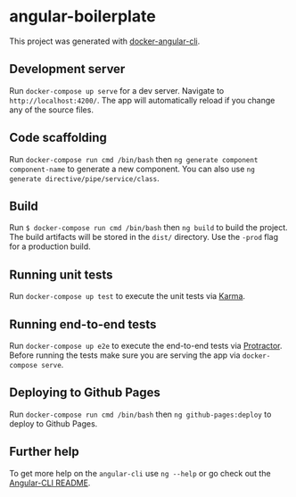 # angular-boilerplate

This project was generated with [docker-angular-cli](https://github.com/teracyhq/docker-angular-cli).

## Development server
Run `docker-compose up serve` for a dev server. Navigate to `http://localhost:4200/`. The app will automatically reload if you change any of the source files.

## Code scaffolding

Run `docker-compose run cmd /bin/bash` then `ng generate component component-name` to generate a new component. You can also use `ng generate directive/pipe/service/class`.

## Build

Run `$ docker-compose run cmd /bin/bash` then `ng build` to build the project. The build artifacts will be stored in the `dist/` directory. Use the `-prod` flag for a production build.

## Running unit tests

Run `docker-compose up test` to execute the unit tests via [Karma](https://karma-runner.github.io).

## Running end-to-end tests

Run `docker-compose up e2e` to execute the end-to-end tests via [Protractor](http://www.protractortest.org/). 
Before running the tests make sure you are serving the app via `docker-compose serve`.

## Deploying to Github Pages

Run `docker-compose run cmd /bin/bash` then `ng github-pages:deploy` to deploy to Github Pages.

## Further help

To get more help on the `angular-cli` use `ng --help` or go check out the [Angular-CLI README](https://github.com/angular/angular-cli/blob/master/README.md).
